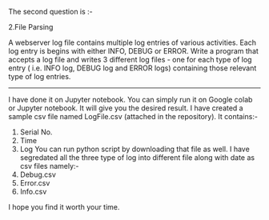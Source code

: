 The second question is :-

2.File Parsing

A webserver log file contains multiple log entries of various activities. Each log entry is begins with
either
INFO, DEBUG or ERROR. Write a program that accepts a log file and writes 3 different log files - one
for each type of log entry ( i.e. INFO log, DEBUG log and ERROR logs) containing those relevant type
of log entries.

-------------------------------------------------------------------------------------------------------

I have done it on Jupyter notebook. You can simply run it on Google colab or Jupyter notebook. It will give you the desired result.
I have created a sample csv file named LogFile.csv (attached in the repository). It contains:-
1. Serial No.
2. Time
3. Log
You can run python script by downloading that file as well. I have segredated all the three type of log into different file along with date as csv files namely:-
1. Debug.csv
2. Error.csv
3. Info.csv

I hope you find it worth your time.
